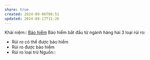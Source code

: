 ```yaml
---
share: true
created: 2024-09-06T08:51
updated: 2024-09-17T11:26
---
```

Khái niệm:: [Bảo hiểm](../../../%CE%9E%20Kh%C3%A1i%20ni%E1%BB%87m/B%E1%BA%A3o%20hi%E1%BB%83m.md)
Bảo hiểm bắt đầu từ ngành hàng hải
3 loại rủi ro:
- Rủi ro có thể được bảo hiểm
- Rủi ro được bảo hiểm
- Rủi ro loại trừ
Nguồn:: 
